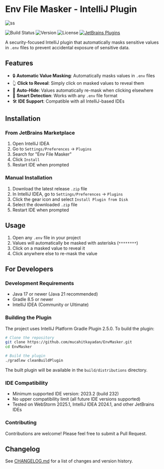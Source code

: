# Env File Masker - IntelliJ Plugin

![ss](img/ss.png)


![Build Status](https://img.shields.io/badge/build-passing-brightgreen)
![Version](https://img.shields.io/badge/version-1.0.4-blue)
![License](https://img.shields.io/badge/license-MIT-green)
[![JetBrains Plugins](https://img.shields.io/jetbrains/plugin/d/25857-env-file-masker.svg)](https://plugins.jetbrains.com/plugin/25857-env-file-masker)


A security-focused IntelliJ plugin that automatically masks sensitive values in `.env` files to prevent accidental exposure of sensitive data.

## Features

- 🔒 **Automatic Value Masking**: Automatically masks values in `.env` files
- 👆 **Click to Reveal**: Simply click on masked values to reveal them
- 🔄 **Auto-Hide**: Values automatically re-mask when clicking elsewhere
- 🎯 **Smart Detection**: Works with any `.env` file format
- 🛠 **IDE Support**: Compatible with all IntelliJ-based IDEs

## Installation

### From JetBrains Marketplace
1. Open IntelliJ IDEA
2. Go to `Settings/Preferences` → `Plugins`
3. Search for "Env File Masker"
4. Click `Install`
5. Restart IDE when prompted

### Manual Installation
1. Download the latest release `.zip` file
2. In IntelliJ IDEA, go to `Settings/Preferences` → `Plugins`
3. Click the gear icon and select `Install Plugin from Disk`
4. Select the downloaded `.zip` file
5. Restart IDE when prompted

## Usage

1. Open any `.env` file in your project
2. Values will automatically be masked with asterisks (`********`)
3. Click on a masked value to reveal it
4. Click anywhere else to re-mask the value

## For Developers

### Development Requirements
- Java 17 or newer (Java 21 recommended)
- Gradle 8.5 or newer
- IntelliJ IDEA (Community or Ultimate)

### Building the Plugin
The project uses IntelliJ Platform Gradle Plugin 2.5.0. To build the plugin:

```bash
# Clone the repository
git clone https://github.com/mucahitkayadan/EnvMasker.git
cd EnvMasker

# Build the plugin
./gradlew cleanBuildPlugin
```

The built plugin will be available in the `build/distributions` directory.

### IDE Compatibility
- Minimum supported IDE version: 2023.2 (build 232)
- No upper compatibility limit (all future IDE versions supported)
- Tested on WebStorm 2025.1, IntelliJ IDEA 2024.1, and other JetBrains IDEs

### Contributing
Contributions are welcome! Please feel free to submit a Pull Request.

## Changelog

See [CHANGELOG.md](CHANGELOG.md) for a list of changes and version history.


